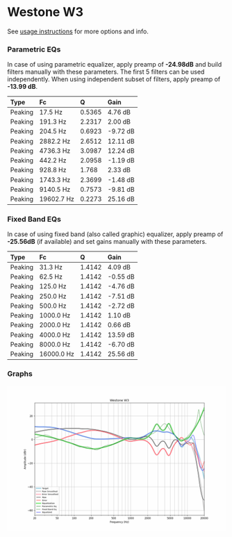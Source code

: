# Westone W3
See [usage instructions](https://github.com/jaakkopasanen/AutoEq#usage) for more options and info.

### Parametric EQs
In case of using parametric equalizer, apply preamp of **-24.98dB** and build filters manually
with these parameters. The first 5 filters can be used independently.
When using independent subset of filters, apply preamp of **-13.99 dB**.

| Type    | Fc         |      Q | Gain     |
|:--------|:-----------|:-------|:---------|
| Peaking | 17.5 Hz    | 0.5365 | 4.76 dB  |
| Peaking | 191.3 Hz   | 2.2317 | 2.00 dB  |
| Peaking | 204.5 Hz   | 0.6923 | -9.72 dB |
| Peaking | 2882.2 Hz  | 2.6512 | 12.11 dB |
| Peaking | 4736.3 Hz  | 3.0987 | 12.24 dB |
| Peaking | 442.2 Hz   | 2.0958 | -1.19 dB |
| Peaking | 928.8 Hz   | 1.768  | 2.33 dB  |
| Peaking | 1743.3 Hz  | 2.3699 | -1.48 dB |
| Peaking | 9140.5 Hz  | 0.7573 | -9.81 dB |
| Peaking | 19602.7 Hz | 0.2273 | 25.16 dB |

### Fixed Band EQs
In case of using fixed band (also called graphic) equalizer, apply preamp of **-25.56dB**
(if available) and set gains manually with these parameters.

| Type    | Fc         |      Q | Gain     |
|:--------|:-----------|:-------|:---------|
| Peaking | 31.3 Hz    | 1.4142 | 4.09 dB  |
| Peaking | 62.5 Hz    | 1.4142 | -0.55 dB |
| Peaking | 125.0 Hz   | 1.4142 | -4.76 dB |
| Peaking | 250.0 Hz   | 1.4142 | -7.51 dB |
| Peaking | 500.0 Hz   | 1.4142 | -2.72 dB |
| Peaking | 1000.0 Hz  | 1.4142 | 1.10 dB  |
| Peaking | 2000.0 Hz  | 1.4142 | 0.66 dB  |
| Peaking | 4000.0 Hz  | 1.4142 | 13.59 dB |
| Peaking | 8000.0 Hz  | 1.4142 | -6.70 dB |
| Peaking | 16000.0 Hz | 1.4142 | 25.56 dB |

### Graphs
![](./Westone%20W3.png)